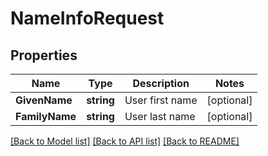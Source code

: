 # NameInfoRequest

## Properties
Name | Type | Description | Notes
------------ | ------------- | ------------- | -------------
**GivenName** | **string** | User first name | [optional] 
**FamilyName** | **string** | User last name | [optional] 

[[Back to Model list]](../README.md#documentation-for-models) [[Back to API list]](../README.md#documentation-for-api-endpoints) [[Back to README]](../README.md)


